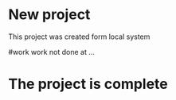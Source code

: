 # New project

This project was created form local system

#work
work not done at ...


# The project  is complete

